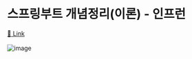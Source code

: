 # 스프링부트 개념정리(이론) - 인프런
[:link: Link](https://www.inflearn.com/course/%EC%8A%A4%ED%94%84%EB%A7%81%EB%B6%80%ED%8A%B8-%EA%B0%9C%EB%85%90%EC%A0%95%EB%A6%AC)  
<br>
![image](https://user-images.githubusercontent.com/77559262/153327865-8a366d2a-5e15-4864-bce7-ef1025758f0c.png)
